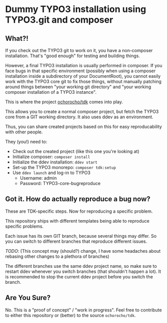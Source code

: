 # Dummy TYPO3 installation using TYPO3.git and composer

## What?!

If you check out the TYPO3 git to work on it, you have a non-composer
installation. That's "good enough" for testing and building things.

However, a final TYPO3 installation is usually performed in composer.
If you face bugs in that specific environment (possibly when using
a composer installation inside a subdirectory of your DocumentRoot),
you cannot easily work with the TYPO3 core git to fix those things,
without manually patching around things between "your working git directory"
and "your working composer installation of a TYPO3 instance".

This is where the project
[ochorocho/tdk](https://github.com/ochorocho/tdk/tree/main) comes into play.

This allows you to create a normal composer project, but fetch the TYPO3
core from a GIT working directory. It also uses ddev as an environment.

Thus, you can share created projects based on this for easy reproducability
with other people.

They (you!) need to:

* Check out the created project (like this one you're looking at)
* Initialize composer: `composer install`
* Initialize the ddev installation: `ddev start`
* Set-up the TYPO3 monorepo: `composer tdk:setup`
* Use `ddev launch` and log-in to TYPO3
    * Username: admin
    * Password: TYPO3-core-bugreproduce

## Got it. How do actually reproduce a bug now?

These are TDK-specific steps. Now for reproducing a specific problem.

This repository ships with different templates being able to reproduce
specific problems.

Each issue has its own GIT branch, because several things may differ.
So you can switch to different branches that reproduce different issues.

*TODO*: (This concept may (should?) change, I have some headaches about rebasing other changes
to a plethora of branches)

The different branches use the same ddev project name, so make sure to
restart ddev whenever you switch branches (that shouldn't happen a lot).
It is recommended to stop the current ddev project before you switch the branch.

## Are You Sure?

No. This is a "proof of concept" / "work in progress". Feel free to
contribute to either this repository or (better) to the source
`ochorocho/tdk`.

